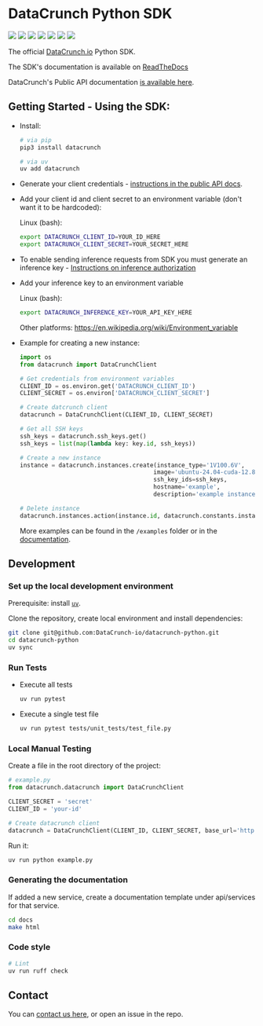 # DataCrunch Python SDK

[<img src='https://github.com/DataCrunch-io/datacrunch-python/workflows/Unit%20Tests/badge.svg'>](https://github.com/DataCrunch-io/datacrunch-python/actions?query=workflow%3A%22Unit+Tests%22+branch%3Amaster)
[<img src='https://github.com/DataCrunch-io/datacrunch-python/workflows/Code%20Style/badge.svg'>](https://github.com/DataCrunch-io/datacrunch-python/actions?query=workflow%3A%22Code+Style%22+branch%3Amaster)
[<img src="https://codecov.io/gh/DataCrunch-io/datacrunch-python/branch/master/graph/badge.svg?token=5X5KTYSSPK">](https://codecov.io/gh/DataCrunch-io/datacrunch-python)
[<img src='https://readthedocs.org/projects/datacrunch-python/badge/?version=latest'>](https://datacrunch-python.readthedocs.io/en/latest/)
[<img src='https://img.shields.io/github/license/DataCrunch-io/datacrunch-python'>](https://github.com/DataCrunch-io/datacrunch-python/blob/master/LICENSE)
[<img src='https://img.shields.io/pypi/v/datacrunch?logo=python'>](https://pypi.org/project/datacrunch/)
[<img src='https://img.shields.io/pypi/pyversions/datacrunch'>](https://pypi.org/project/datacrunch/)

The official [DataCrunch.io](https://datacrunch.io) Python SDK.

The SDK's documentation is available on [ReadTheDocs](https://datacrunch-python.readthedocs.io/en/latest/)

DataCrunch's Public API documentation [is available here](https://api.datacrunch.io/v1/docs).

## Getting Started - Using the SDK:

- Install:

  ```bash
  # via pip
  pip3 install datacrunch

  # via uv
  uv add datacrunch
  ```

- Generate your client credentials - [instructions in the public API docs](https://api.datacrunch.io/v1/docs#description/quick-start-guide).


- Add your client id and client secret to an environment variable (don't want it to be hardcoded):

  Linux (bash):

  ```bash
  export DATACRUNCH_CLIENT_ID=YOUR_ID_HERE
  export DATACRUNCH_CLIENT_SECRET=YOUR_SECRET_HERE
  ```

- To enable sending inference requests from SDK you must generate an inference key - [Instructions on inference authorization](https://docs.datacrunch.io/inference/authorization)
  

- Add your inference key to an environment variable

  Linux (bash):
 
  ```bash
  export DATACRUNCH_INFERENCE_KEY=YOUR_API_KEY_HERE
  ```
  
  Other platforms:
  https://en.wikipedia.org/wiki/Environment_variable



- Example for creating a new instance:

  ```python
  import os
  from datacrunch import DataCrunchClient

  # Get credentials from environment variables
  CLIENT_ID = os.environ.get('DATACRUNCH_CLIENT_ID')
  CLIENT_SECRET = os.environ['DATACRUNCH_CLIENT_SECRET']

  # Create datcrunch client
  datacrunch = DataCrunchClient(CLIENT_ID, CLIENT_SECRET)

  # Get all SSH keys
  ssh_keys = datacrunch.ssh_keys.get()
  ssh_keys = list(map(lambda key: key.id, ssh_keys))

  # Create a new instance
  instance = datacrunch.instances.create(instance_type='1V100.6V',
                                        image='ubuntu-24.04-cuda-12.8-open-docker',
                                        ssh_key_ids=ssh_keys,
                                        hostname='example',
                                        description='example instance')

  # Delete instance
  datacrunch.instances.action(instance.id, datacrunch.constants.instance_actions.DELETE)
  ```

  More examples can be found in the `/examples` folder or in the [documentation](https://datacrunch-python.readthedocs.io/en/latest/).

## Development

### Set up the local development environment

Prerequisite: install [`uv`](https://docs.astral.sh/uv/).

Clone the repository, create local environment and install dependencies:

  ```bash
  git clone git@github.com:DataCrunch-io/datacrunch-python.git
  cd datacrunch-python
  uv sync
  ```

### Run Tests

- Execute all tests

  ```bash
  uv run pytest
  ```

- Execute a single test file

  ```bash
  uv run pytest tests/unit_tests/test_file.py
  ```

### Local Manual Testing

Create a file in the root directory of the project:

```python
# example.py
from datacrunch.datacrunch import DataCrunchClient

CLIENT_SECRET = 'secret'
CLIENT_ID = 'your-id'

# Create datacrunch client
datacrunch = DataCrunchClient(CLIENT_ID, CLIENT_SECRET, base_url='http://localhost:3001/v1')
```

Run it:

```bash
uv run python example.py
```

### Generating the documentation

If added a new service, create a documentation template under api/services for that service.

```bash
cd docs
make html
```

### Code style

```bash
# Lint
uv run ruff check
```

## Contact

You can [contact us here](https://datacrunch.io/contact), or open an issue in the repo.
